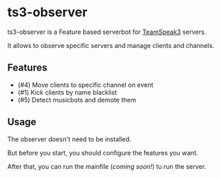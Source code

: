 ts3-observer
============

ts3-observer is a Feature based serverbot for [TeamSpeak3] servers.

It allows to observe specific servers and manage clients and channels.


Features
--------

* (#4) Move clients to specific channel on event
* (#1) Kick clients by name blacklist
* (#5) Detect musicbots and demote them


Usage
-----

The observer doesn't need to be installed.

But before you start, you should configure the features you want.

After that, you can run the mainfile (*coming soon!*) tu run the server.


[TeamSpeak3]:http://www.teamspeak.com/?page=teamspeak3
